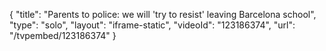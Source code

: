 {
    "title": "Parents to police: we will 'try to resist' leaving Barcelona school",
    "type": "solo",
    "layout": "iframe-static",
    "videoId": "123186374",
    "url": "\/tvpembed\/123186374"
}